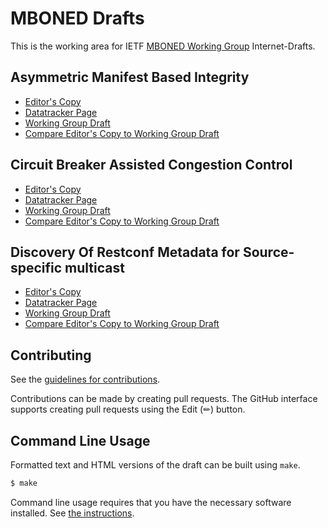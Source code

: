 <!-- regenerate: on (set to off if you edit this file) -->

# MBONED Drafts

This is the working area for IETF [MBONED Working Group](https://datatracker.ietf.org/group/mboned/documents/) Internet-Drafts.

## Asymmetric Manifest Based Integrity

* [Editor's Copy](https://GrumpyOldTroll.github.io/ietf-dorms-cluster/#go.draft-ietf-mboned-ambi.html)
* [Datatracker Page](https://datatracker.ietf.org/doc/draft-ietf-mboned-ambi)
* [Working Group Draft](https://datatracker.ietf.org/doc/html/draft-ietf-mboned-ambi)
* [Compare Editor's Copy to Working Group Draft](https://GrumpyOldTroll.github.io/ietf-dorms-cluster/#go.draft-ietf-mboned-ambi.diff)

## Circuit Breaker Assisted Congestion Control

* [Editor's Copy](https://GrumpyOldTroll.github.io/ietf-dorms-cluster/#go.draft-ietf-mboned-cbacc.html)
* [Datatracker Page](https://datatracker.ietf.org/doc/draft-ietf-mboned-cbacc)
* [Working Group Draft](https://datatracker.ietf.org/doc/html/draft-ietf-mboned-cbacc)
* [Compare Editor's Copy to Working Group Draft](https://GrumpyOldTroll.github.io/ietf-dorms-cluster/#go.draft-ietf-mboned-cbacc.diff)

## Discovery Of Restconf Metadata for Source-specific multicast

* [Editor's Copy](https://GrumpyOldTroll.github.io/ietf-dorms-cluster/#go.draft-ietf-mboned-dorms.html)
* [Datatracker Page](https://datatracker.ietf.org/doc/draft-ietf-mboned-dorms)
* [Working Group Draft](https://datatracker.ietf.org/doc/html/draft-ietf-mboned-dorms)
* [Compare Editor's Copy to Working Group Draft](https://GrumpyOldTroll.github.io/ietf-dorms-cluster/#go.draft-ietf-mboned-dorms.diff)


## Contributing

See the
[guidelines for contributions](https://github.com/GrumpyOldTroll/ietf-dorms-cluster/blob/master/CONTRIBUTING.md).

Contributions can be made by creating pull requests.
The GitHub interface supports creating pull requests using the Edit (✏) button.


## Command Line Usage

Formatted text and HTML versions of the draft can be built using `make`.

```sh
$ make
```

Command line usage requires that you have the necessary software installed.  See
[the instructions](https://github.com/martinthomson/i-d-template/blob/main/doc/SETUP.md).

